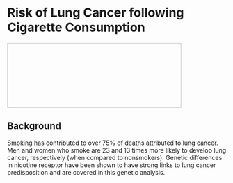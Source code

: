 # Risk of Lung Cancer following Cigarette Consumption
<div>
    <img http://images.medicinenet.com/images/appictures/lung-cancer-s2-what-is-lung-cancer.jpg" align="center" width=400 height=150>
</div>

## Background

Smoking has contributed to over 75% of deaths attributed to lung cancer. Men and women who smoke are 23 and 13 times more likely to develop lung cancer, respectively (when compared to nonsmokers). Genetic differences in nicotine receptor have been shown to have strong links to lung cancer predisposition and are covered in this genetic analysis.




